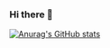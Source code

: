 ### Hi there 👋
[![Anurag's GitHub stats](https://github-readme-stats.vercel.app/api?username=ovaldi&show_icons=true&theme=tokyonight)](https://github.com/anuraghazra/github-readme-stats)
<!--
**ovaldi/ovaldi** is a ✨ _special_ ✨ repository because its `README.md` (this file) appears on your GitHub profile.

Here are some ideas to get you started:

- 🔭 I’m currently working on ...
- 🌱 I’m currently learning ...
- 👯 I’m looking to collaborate on ...
- 🤔 I’m looking for help with ...
- 💬 Ask me about ...
- 📫 How to reach me: ...
- 😄 Pronouns: ...
- ⚡ Fun fact: ...
-->
